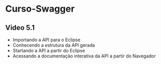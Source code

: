# Curso-Swagger

## Video 5.1
- Importando a API para o Eclipse
- Conhecendo a estrutura da API gerada
- Startando a API a partir do Eclipse
- Acessando a documentação interativa da API a partir do Navegador
